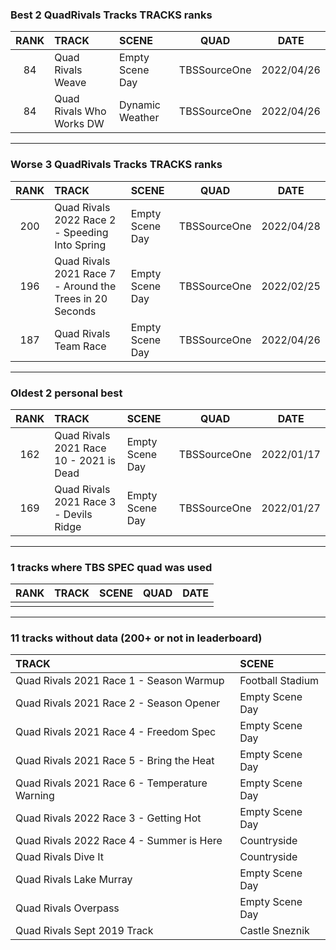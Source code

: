 ### Best 2 QuadRivals Tracks TRACKS ranks
|RANK|TRACK|SCENE|QUAD|DATE|
|:---:|:---|:---|:---:|:---:|
|84|Quad Rivals Weave|Empty Scene Day|TBSSourceOne|2022/04/26|
|84|Quad Rivals Who Works DW|Dynamic Weather|TBSSourceOne|2022/04/26|
---
### Worse 3 QuadRivals Tracks TRACKS ranks
|RANK|TRACK|SCENE|QUAD|DATE|
|:---:|:---|:---|:---:|:---:|
|200|Quad Rivals 2022 Race 2 - Speeding Into Spring|Empty Scene Day|TBSSourceOne|2022/04/28|
|196|Quad Rivals 2021 Race 7 - Around the Trees in 20 Seconds|Empty Scene Day|TBSSourceOne|2022/02/25|
|187|Quad Rivals Team Race|Empty Scene Day|TBSSourceOne|2022/04/26|
---
### Oldest 2 personal best
|RANK|TRACK|SCENE|QUAD|DATE|
|:---:|:---|:---|:---:|:---:|
|162|Quad Rivals 2021 Race 10 - 2021 is Dead|Empty Scene Day|TBSSourceOne|2022/01/17|
|169|Quad Rivals 2021 Race 3 - Devils Ridge|Empty Scene Day|TBSSourceOne|2022/01/27|
---
### 1 tracks where TBS SPEC quad was used
|RANK|TRACK|SCENE|QUAD|DATE|
|:---:|:---|:---|:---:|:---:|
||||||
---
### 11 tracks without data (200+ or not in leaderboard)
|TRACK|SCENE|
|:---|:---|
|Quad Rivals 2021 Race 1 - Season Warmup|Football Stadium|
|Quad Rivals 2021 Race 2 - Season Opener|Empty Scene Day|
|Quad Rivals 2021 Race 4 - Freedom Spec|Empty Scene Day|
|Quad Rivals 2021 Race 5 - Bring the Heat|Empty Scene Day|
|Quad Rivals 2021 Race 6 - Temperature Warning|Empty Scene Day|
|Quad Rivals 2022 Race 3 - Getting Hot|Empty Scene Day|
|Quad Rivals 2022 Race 4 - Summer is Here|Countryside|
|Quad Rivals Dive It|Countryside|
|Quad Rivals Lake Murray|Empty Scene Day|
|Quad Rivals Overpass|Empty Scene Day|
|Quad Rivals Sept 2019 Track|Castle Sneznik|

